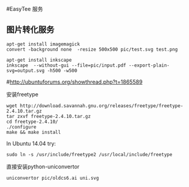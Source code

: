 #EasyTee 服务

## 图片转化服务

    apt-get install imagemagick
    convert -background none  -resize 500x500 pic/test.svg test.png
    
    apt-get install inkscape
    inkscape  --without-gui --file=pic/input.pdf --export-plain-svg=output.svg -h500 -w500
    
    
#http://ubuntuforums.org/showthread.php?t=1865589

安装freetype
    
    wget http://download.savannah.gnu.org/releases/freetype/freetype-2.4.10.tar.gz
    tar zxvf freetype-2.4.10.tar.gz
    cd freetype-2.4.10/
    ./configure
    make && make install
    
In Ubuntu 14.04 try:

    sudo ln -s /usr/include/freetype2 /usr/local/include/freetype

直接安装python-uniconvertor

    uniconvertor pic/oldcs6.ai uni.svg
 